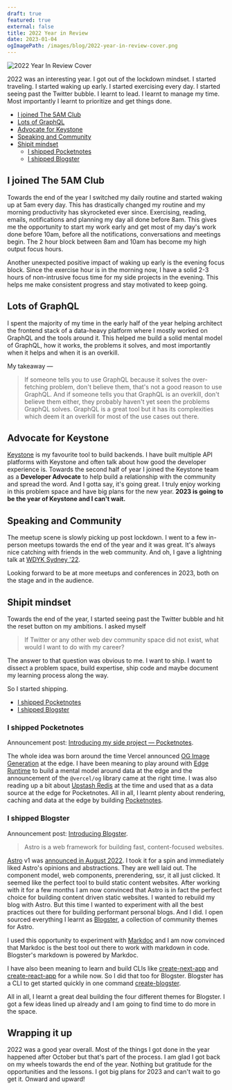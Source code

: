 ```yaml
---
draft: true
featured: true
external: false
title: 2022 Year in Review
date: 2023-01-04
ogImagePath: /images/blog/2022-year-in-review-cover.png
---
```


![2022 Year In Review Cover](/images/blog/2022-year-in-review-cover.png)

2022 was an interesting year. I got out of the lockdown mindset. I started traveling. I started waking up early. I started exercising every day. I started seeing past the Twitter bubble. I learnt to lead. I learnt to manage my time. Most importantly I learnt to prioritize and get things done.


- [I joined The 5AM Club](#i-joined-the-5am-club)
- [Lots of GraphQL](#lots-of-graphql)
- [Advocate for Keystone](#advocate-for-keystone)
- [Speaking and Community](#speaking-and-community)
- [Shipit mindset](#shipit-mindset)
  - [I shipped Pocketnotes](#i-shipped-pocketnotes)
  - [I shipped Blogster](#i-shipped-blogster)

## I joined The 5AM Club

Towards the end of the year I switched my daily routine and started waking up at 5am every day. This has drastically changed my routine and my morning productivity has skyrocketed ever since. Exercising, reading, emails, notifications and planning my day all done before 8am. This gives me the opportunity to start my work early and get most of my day's work done before 10am, before all the notifications, conversations and meetings begin. The 2 hour block between 8am and 10am has become my high output focus hours.

Another unexpected positive impact of waking up early is the evening focus block. Since the exercise hour is in the morning now, I have a solid 2-3 hours of non-intrusive focus time for my side projects in the evening. This helps me make consistent progress and stay motivated to keep going.

## Lots of GraphQL

I spent the majority of my time in the early half of the year helping architect the frontend stack of a data-heavy platform where I mostly worked on GraphQL and the tools around it. This helped me build a solid mental model of GraphQL, how it works, the problems it solves, and most importantly when it helps and when it is an overkill.

My takeaway —

> If someone tells you to use GraphQL because it solves the over-fetching problem, don't believe them, that's not a good reason to use GraphQL. And if someone tells you that GraphQL is an overkill, don't believe them either, they probably haven't yet seen the problems GraphQL solves. GraphQL is a great tool but it has its complexities which deem it an overkill for most of the use cases out there.

## Advocate for Keystone

[Keystone](https://twitter.com/KeystoneJS) is my favourite tool to build backends. I have built multiple API platforms with Keystone and often talk about how good the developer experience is. Towards the second half of year I joined the Keystone team as a **Developer Advocate** to help build a relationship with the community and spread the word. And I gotta say, it's going great. I truly enjoy working in this problem space and have big plans for the new year. **2023 is going to be the year of Keystone and I can't wait.**

## Speaking and Community

The meetup scene is slowly picking up post lockdown. I went to a few in-person meetups towards the end of the year and it was great. It's always nice catching with friends in the web community. And oh, I gave a lightning talk at [WDYK Sydney '22](/talks/wdyk-sydney-rapid-iteration).

Looking forward to be at more meetups and conferences in 2023, both on the stage and in the audience.

## Shipit mindset

Towards the end of the year, I started seeing past the Twitter bubble and hit the reset button on my ambitions. I asked myself

> If Twitter or any other web dev community space did not exist, what would I want to do with my career?

The answer to that question was obvious to me. I want to ship. I want to dissect a problem space, build expertise, ship code and maybe document my learning process along the way.

So I started shipping.

- [I shipped Pocketnotes](#i-shipped-pocketnotes)
- [I shipped Blogster](#i-shipped-blogster)

### I shipped Pocketnotes

Announcement post: [Introducing my side project — Pocketnotes](https://twitter.com/flexdinesh/status/1587567793712816130).

The whole idea was born around the time Vercel announced [OG Image Generation](https://vercel.com/docs/concepts/functions/edge-functions/og-image-generation) at the edge. I have been meaning to play around with [Edge Runtime](https://vercel.com/docs/concepts/functions/edge-functions) to build a mental model around data at the edge and the announcement of the `@vercel/og` library came at the right time. I was also reading up a bit about [Upstash Redis](https://upstash.com) at the time and used that as a data source at the edge for Pocketnotes. All in all, I learnt plenty about rendering, caching and data at the edge by building [Pocketnotes](https://pocketnotes.app).

### I shipped Blogster

Announcement post: [Introducing Blogster](https://twitter.com/flexdinesh/status/1605685191703687168).

> Astro is a web framework for building fast, content-focused websites.

[Astro](https://astro.build) v1 was [announced in August 2022](https://astro.build/blog/astro-1). I took it for a spin and immediately liked Astro's opinions and abstractions. They are well laid out. The component model, web components, prerendering, ssr, it all just clicked. It seemed like the perfect tool to build static content websites. After working with it for a few months I am now convinced that Astro is in fact the perfect choice for building content driven static websites. I wanted to rebuild my blog with Astro. But this time I wanted to experiment with all the best practices out there for building performant personal blogs. And I did. I open sourced everything I learnt as [Blogster](https://github.com/flexdinesh/blogster), a collection of community themes for Astro.

I used this opportunity to experiment with [Markdoc](https://markdoc.dev) and I am now convinced that Markdoc is the best tool out there to work with markdown in code. Blogster's markdown is powered by Markdoc.

I have also been meaning to learn and build CLIs like [create-next-app](https://nextjs.org/docs/api-reference/create-next-app) and [create-react-app](https://create-react-app.dev) for a while now. So I did that too for Blogster. Blogster has a CLI to get started quickly in one command [create-blogster](https://github.com/flexdinesh/blogster#get-started).

All in all, I learnt a great deal building the four different themes for Blogster. I got a few ideas lined up already and I am going to find time to do more in the space.

## Wrapping it up

2022 was a good year overall. Most of the things I got done in the year happened after October but that's part of the process. I am glad I got back on my wheels towards the end of the year. Nothing but gratitude for the opportunities and the lessons. I got big plans for 2023 and can't wait to go get it. Onward and upward!
